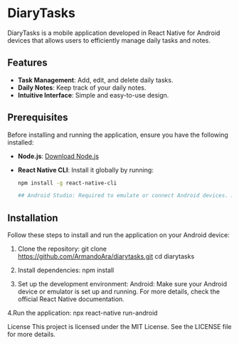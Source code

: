 # DiaryTasks

DiaryTasks is a mobile application developed in React Native for Android devices that allows users to efficiently manage daily tasks and notes.

## Features

- **Task Management**: Add, edit, and delete daily tasks.
- **Daily Notes**: Keep track of your daily notes.
- **Intuitive Interface**: Simple and easy-to-use design.

## Prerequisites

Before installing and running the application, ensure you have the following installed:

- **Node.js**: [Download Node.js](https://nodejs.org/)
- **React Native CLI**: Install it globally by running:

  ```bash
  npm install -g react-native-cli

  ## Android Studio: Required to emulate or connect Android devices. Make sure ANDROID_HOME and environment variables are properly set up.
  ```

## Installation

Follow these steps to install and run the application on your Android device:

1. Clone the repository:
   git clone https://github.com/ArmandoAra/diarytasks.git
   cd diarytasks

2. Install dependencies:
   npm install

3. Set up the development environment:
   Android: Make sure your Android device or emulator is set up and running. For more details, check the official React Native documentation.

4.Run the application:
npx react-native run-android

License
This project is licensed under the MIT License. See the LICENSE file for more details.

